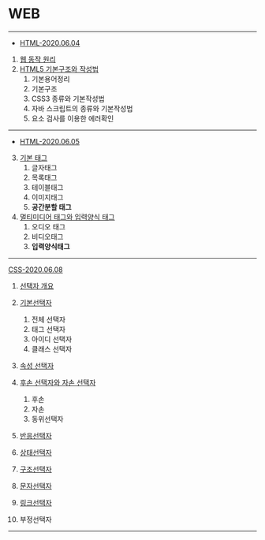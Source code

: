 # WEB

------

- [HTML-2020.06.04](https://github.com/alikwon/web/blob/master/basic_0604/HTML(2020.06.04).md)

1. [웹 동작 원리](https://github.com/alikwon/web/blob/master/basic_0604/HTML(2020.06.04).md#1-%EC%9B%B9%EC%9D%98-%EB%8F%99%EC%9E%91-%EC%9B%90%EB%A6%AC)
2. [HTML5 기본구조와 작성법](https://github.com/alikwon/web/blob/master/basic_0604/HTML(2020.06.04).md#2-html5--%EA%B8%B0%EB%B3%B8%EA%B5%AC%EC%A1%B0%EC%99%80-%EC%9E%91%EC%84%B1%EB%B2%95)
   1. 기본용어정리
   2. 기본구조
   3. CSS3 종류와 기본작성법
   4. 자바 스크립트의 종류와 기본작성법
   5. 요소 검사를 이용한 에러확인

<hr>

- [HTML-2020.06.05](https://github.com/alikwon/web/blob/master/Ex_0605/HTML(2020.06.05).md)

3. [기본 태그](https://github.com/alikwon/web/blob/master/Ex_0605/HTML(2020.06.05).md#3-html5-%EA%B8%B0%EB%B3%B8%ED%83%9C%EA%B7%B8)
   1. 글자태그
   2. 목록태그
   3. 테이블태그
   4. 이미지태그
   5. **공간분할 태그**
4. [멀티미디어 태그와 입력양식 태그](https://github.com/alikwon/web/blob/master/Ex_0605/HTML(2020.06.05).md#4-html5-%EB%A9%80%ED%8B%B0%EB%AF%B8%EB%94%94%EC%96%B4-%ED%83%9C%EA%B7%B8%EC%99%80-%EC%9E%85%EB%A0%A5%EC%96%91%EC%8B%9D-%ED%83%9C%EA%B7%B8)
   1. 오디오 태그
   2. 비디오태그
   3. **입력양식태그**

------

[CSS-2020.06.08](https://github.com/alikwon/web/blob/master/CSS_0608_9/CSS3_selector.md)


1. [선택자 개요](https://github.com/alikwon/web/blob/master/CSS_0608_9/CSS3_selector.md#1-%EC%84%A0%ED%83%9D%EC%9E%90-%EA%B0%9C%EC%9A%94)
2. [기본선택자](https://github.com/alikwon/web/blob/master/CSS_0608_9/CSS3_selector.md#2-%EA%B8%B0%EB%B3%B8%EC%84%A0%ED%83%9D%EC%9E%90)
   1. 전체 선택자
   2. 태그 선택자
   3. 아이디 선택자
   4. 클래스 선택자
3. [속성 선택자](https://github.com/alikwon/web/blob/master/CSS_0608_9/CSS3_selector.md#3-%EC%86%8D%EC%84%B1-%EC%84%A0%ED%83%9D%EC%9E%90)
4. [후손 선택자와 자손 선택자](https://github.com/alikwon/web/blob/master/CSS_0608_9/CSS3_selector.md#4-%ED%9B%84%EC%86%90-%EC%84%A0%ED%83%9D%EC%9E%90%EC%99%80-%EC%9E%90%EC%86%90-%EC%84%A0%ED%83%9D%EC%9E%90)

   1. 후손
   2. 자손
   3. 동위선택자
5. [반응선택자](https://github.com/alikwon/web/blob/master/CSS_0608_9/CSS3_selector.md#5-%EB%B0%98%EC%9D%91-%EC%84%A0%ED%83%9D%EC%9E%90-)
6. [상태선택자](https://github.com/alikwon/web/blob/master/CSS_0608_9/CSS3_selector.md#6--%EC%83%81%ED%83%9C-%EC%84%A0%ED%83%9D%EC%9E%90)
7. [구조선택자](https://github.com/alikwon/web/blob/master/CSS_0608_9/CSS3_selector.md#7-%EA%B5%AC%EC%A1%B0-%EC%84%A0%ED%83%9D%EC%9E%90)
8. [문자선택자](https://github.com/alikwon/web/blob/master/CSS_0608_9/CSS3_selector.md#8-%EB%AC%B8%EC%9E%90-%EC%84%A0%ED%83%9D%EC%9E%90)
9. [링크선택자](https://github.com/alikwon/web/blob/master/CSS_0608_9/CSS3_selector.md#9-%EB%A7%81%ED%81%AC-%EC%84%A0%ED%83%9D%EC%9E%90)
10. 부정선택자

------

